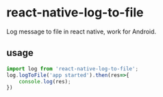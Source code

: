 # react-native-log-to-file
Log message to file in react native, work for Android.

## usage
```javascript
import log from 'react-native-log-to-file';
log.logToFile('app started').then(res=>{
    console.log(res);
})
```
